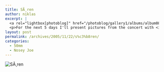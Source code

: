 ```yaml
---
title: SÃ¸ren
author: niklas
excerpt: |
  <a rel="lightbox[photoblog]" href="/photoblog/gallery1/albums/album08/MG_3960.jpg"><img src="/photoblog/gallery1/albums/album08/MG_3960.thumb.jpg" alt="SÃ¸ren" title="SÃ¸ren"/></a>
  <p>For the next 5 days I'll present pictures from the concert with <i>Nosey Joe and the Dirty Boogies</i>. This is SÃ¸ren, the main vocalist, shot with f/2.0 at 1600 ISO (whoops, but I often start out this way early in the concert and then work my way down to 400 ISO) in 1/250 second</p>
layout: post
permalink: /archives/2005/11/22/s%c3%b8ren/
categories:
  - 50mm
  - Nosey Joe
---
```

![SÃ¸ren][1]

 [1]: /photoblog/gallery1/albums/album08/MG_3960.jpg "SÃ¸ren"